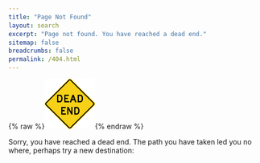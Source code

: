 ```yaml
---
title: "Page Not Found"
layout: search
excerpt: "Page not found. You have reached a dead end."
sitemap: false
breadcrumbs: false
permalink: /404.html
---
```


{% raw %}<img src="/assets/images/404_img.png" alt="" width="100">{% endraw %}

Sorry, you have reached a dead end. The path you have taken led you no where, perhaps try a new destination:

<script type="text/javascript">
  var GOOG_FIXURL_LANG = 'en';
  var GOOG_FIXURL_SITE = '{{ site.url }}'
</script>
<!-- <script type="text/javascript"
  src="//linkhelp.clients.google.com/tbproxy/lh/wm/fixurl.js">
</script> -->

